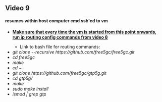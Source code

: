<h2>Video 9</h2>
<h4>resumes within host computer cmd ssh'ed to vm</h4>
<ul>
    <li><b><u>Make sure that every time the vm is started from this point onwards, run ip routing config commands from
                video 8</u></b></li>
    <ul>
        <li>Link to bash file for routing commands: </li>
    </ul>
    <li><i>git clone --recursive https://github.com/free5gc/free5gc.git</i></li>
    <li><i>cd free5gc</i></li>
    <li><i>make</i></li>
    <li><i>cd ~</i></li>
    <li><i>git clone https://github.com/free5gc/gtp5g.git</i></li>
    <li><i>cd gtp5g/</i></li>
    <li><i>make</i></li>
    <li><i>sudo make install</i></li>
    <li><i>lsmod | grep gtp</i></li>
</ul>
